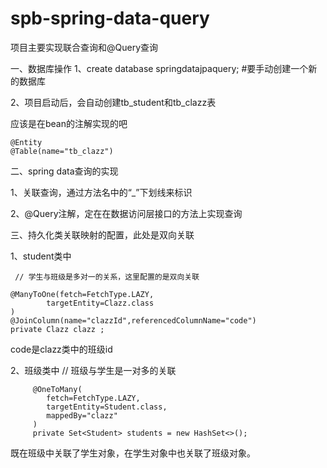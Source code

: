 # spb-spring-data-query

项目主要实现联合查询和@Query查询

一、数据库操作
1、create database springdatajpaquery; #要手动创建一个新的数据库

2、项目启动后，会自动创建tb_student和tb_clazz表

应该是在bean的注解实现的吧

    @Entity
    @Table(name="tb_clazz")

二、spring data查询的实现

1、关联查询，通过方法名中的“_”下划线来标识

2、@Query注解，定在在数据访问层接口的方法上实现查询

三、持久化类关联映射的配置，此处是双向关联

1、student类中
     
     // 学生与班级是多对一的关系，这里配置的是双向关联
        
    @ManyToOne(fetch=FetchType.LAZY,
            targetEntity=Clazz.class
    )
    @JoinColumn(name="clazzId",referencedColumnName="code")
    private Clazz clazz ;
    
 code是clazz类中的班级id
    
2、班级类中
         // 班级与学生是一对多的关联
         
         @OneToMany(
            fetch=FetchType.LAZY,
            targetEntity=Student.class,
            mappedBy="clazz"
         )
         private Set<Student> students = new HashSet<>();
  
既在班级中关联了学生对象，在学生对象中也关联了班级对象。


